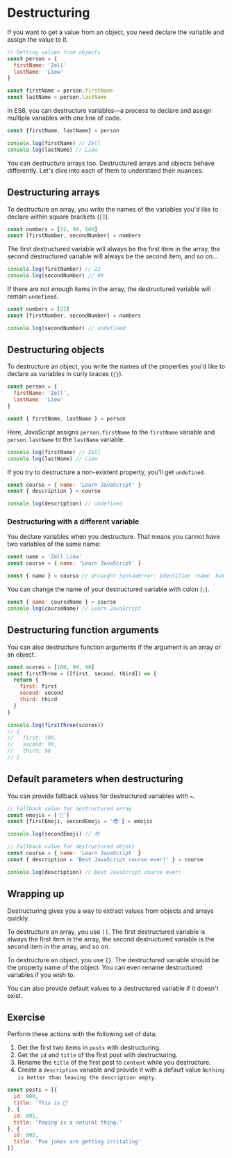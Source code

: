 # Destructuring

If you want to get a value from an object, you need declare the variable and assign the value to it.

```js
// Getting values from objects
const person = {
  firstName: 'Zell'
  lastName: 'Liew'
}

const firstName = person.firstName
const lastName = person.lastName
```

In ES6, you can destructure variables—a process to declare and assign multiple variables with one line of code.

```js
const {firstName, lastName} = person

console.log(firstName) // Zell
console.log(lastName) // Liew
```

You can destructure arrays too. Destructured arrays and objects behave differently. Let's dive into each of them to understand their nuances.

## Destructuring arrays

To destructure an array, you write the names of the variables you'd like to declare within square brackets (`[]`).

```js
const numbers = [22, 99, 100]
const [firstNumber, secondNumber] = numbers
```

The first destructured variable will always be the first item in the array, the second destructured variable will always be the second item, and so on...

```js
console.log(firstNumber) // 22
console.log(secondNumber) // 99
```

If there are not enough items in the array, the destructured variable will remain `undefined`.

```js
const numbers = [22]
const [firstNumber, secondNumber] = numbers

console.log(secondNumber) // undefined
```

## Destructuring objects

To destructure an object, you write the names of the properties you'd like to declare as variables in curly braces (`{}`).

```js
const person = {
  firstName: 'Zell',
  lastName: 'Liew'
}

const { firstName, lastName } = person
```

Here, JavaScript assigns `person.firstName` to the `firstName` variable and `person.lastName` to the `lastName` variable.

```js
console.log(firstName) // Zell
console.log(lastName) // Liew
```

If you try to destructure a non-existent property, you'll get `undefined`.

```js
const course = { name: 'Learn JavaScript' }
const { description } = course

console.log(description) // undefined
```

### Destructuring with a different variable

You declare variables when you destructure. That means you cannot have two variables of the same name:

```js
const name = 'Zell Liew'
const course = { name: 'Learn JavaScript' }

const { name } = course // Uncaught SyntaxError: Identifier 'name' has already been declared
```

You can change the name of your destructured variable with colon (`:`).

```js
const { name: courseName } = course
console.log(courseName) // Learn JavaScript
```

## Destructuring function arguments

You can also destructure function arguments if the argument is an array or an object.

```js
const scores = [100, 99, 98]
const firstThree = ([first, second, third]) => {
  return {
    first: first
    second: second
    third: third
  }
}

console.log(firstThree(scores))
// {
//   first: 100,
//   second: 99,
//   third: 98
// }
```

## Default parameters when destructuring

You can provide fallback values for destructured variables with `=`.

```js
// Fallback value for destructured array
const emojis = ['🤢']
const [firstEmoji, secondEmoji = '😎'] = emojis

console.log(secondEmoji) // 😎
```

```js
// Fallback value for destructured object
const course = { name: 'Learn JavaScript' }
const { description = 'Best JavaScript course ever!' } = course

console.log(description) // Best JavaScript course ever!
```

## Wrapping up

Destructuring gives you a way to extract values from objects and arrays quickly.

To destructure an array, you use `[]`. The first destructured variable is always the first item in the array, the second destructured variable is the second item in the array, and so on.

To destructure an object, you use `{}`. The destructured variable should be the property name of the object. You can even rename destructured variables if you wish to.

You can also provide default values to a destructured variable if it doesn't exist.

## Exercise

Perform these actions with the following set of data:

1. Get the first two items in `posts` with destructuring.
2. Get the `id` and `title` of the first post with destructuring.
3. Rename the `title` of the first post to `content` while you destructure.
4. Create a `description` variable and provide it with a default value `Nothing is better than leaving the description empty`.

```js
const posts = [{
  id: 800,
  title: 'This is 💩'
}, {
  id: 801,
  title: 'Pooing is a natural thing.'
}, {
  id: 802,
  title: 'Poo jokes are getting irritating'
}]
```
